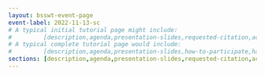 ```yaml
---
layout: bsswt-event-page
event-label: 2022-11-13-sc
# A typical initial tutorial page might include:
#         [description,agenda,presentation-slides,requested-citation,acknowledgments]
# A typical complete tutorial page would include: 
#         [description,agenda,presentation-slides,how-to-participate,hands-on-exercises,stay-in-touch,resources-from-presentations,requested-citation,acknowledgments]
sections: [description,agenda,presentation-slides,requested-citation,acknowledgments]
---
```

